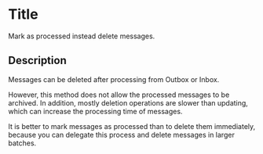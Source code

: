 # Title
Mark as processed instead delete messages.

## Description
Messages can be deleted after processing from Outbox or Inbox.

However, this method does not allow the processed messages to be archived.
In addition, mostly deletion operations are slower than updating, which can increase the processing time of messages.

It is better to mark messages as processed than to delete them immediately, because you can delegate this process and delete messages in larger batches.